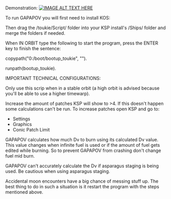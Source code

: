 Demonstration:
[![IMAGE ALT TEXT HERE](http://img.youtube.com/vi/YOUTUBE_VIDEO_ID_HERE/0.jpg)](http://www.youtube.com/watch?v=YOUTUBE_VIDEO_ID_HERE)

To run GAPAPOV you will first need to install KOS:

Then drag the /toukie/Script/ folder into your KSP install's /Ships/ folder and merge the folders if needed.

When IN ORBIT type the following to start the program, press the ENTER key to finish the sentence:

copypath("0:/boot/bootup_toukie", "").

runpath(bootup_toukie).


IMPORTANT TECHNICAL CONFIGURATIONS:

Only use this scrip when in a stable orbit (a high orbit is advised because you'll be able to use a higher timewarp).

Increase the amount of patches KSP will show to >4. If this doesn't happen some calculations can't be run.
To increase patches open KSP and go to:
  - Settings
  - Graphics
  - Conic Patch Limit

GAPAPOV calculates how much Dv to burn using its calculated Dv value.
This value changes when infinite fuel is used or if the amount of fuel gets edited while burning.
So to prevent GAPAPOV from crashing don't change fuel mid burn.

GAPAPOV can't accurately calculate the Dv if asparagus staging is being used.
Be cautious when using asparagus staging.

Accidental moon encounters have a big chance of messing stuff up.
The best thing to do in such a situation is it restart the program with the steps mentioned above.
